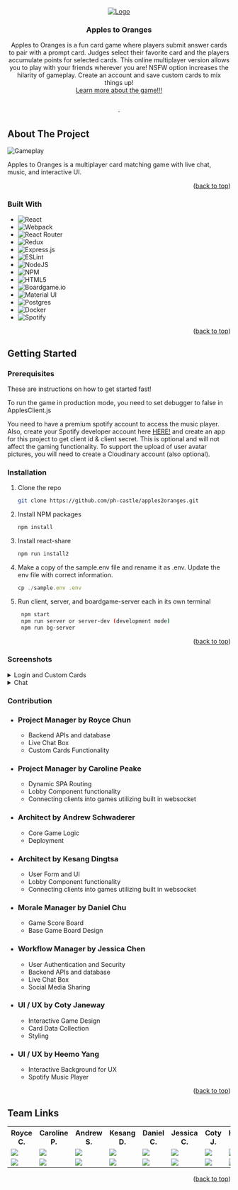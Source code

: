 <!-- Improved compatibility of back to top link: See: https://github.com/othneildrew/Best-README-Template/pull/73 -->
<a name="readme-top"></a>

<!-- PROJECT LOGO -->
<br />
<div align="center">
  <a href="https://github.com/ph-castle/apples2oranges">
    <!-- ******************************************************************** -->
    <img src="https://i.imgur.com/1p7rmlS.gif" alt="Logo">
  </a>

  <h3 align="center">Apples to Oranges</h3>

  <p align="center">
    Apples to Oranges is a fun card game where players submit answer cards to pair with a prompt card. Judges select their favorite card and the players accumulate points for selected cards. This online multiplayer version allows you to play with your friends wherever you are! NSFW option increases the hilarity of gameplay. Create an account and save custom cards to mix things up!
    <br />
    <a href="https://www.cardsagainsthumanity.com/about">Learn more about the game!!!</a>
    <br />
    <br />
    
   ·<!-- DEMO LINK 
      <a href="https://github.com/ph-castle/apples2oranges">View Demo(DEMO LINK HERE!!!!)</a>
    -->

  </p>
</div>

<!-- ABOUT THE PROJECT -->
## About The Project

![Gameplay](https://i.imgur.com/zKfnLUM.gif)

Apples to Oranges is a multiplayer card matching game with live chat, music, and interactive UI.

<!-- MORE about what problems we solved here!!!! -->

<p align="right">(<a href="#readme-top">back to top</a>)</p>


### Built With
<div align="start">

* ![React](https://img.shields.io/badge/react-%2320232a.svg?style=for-the-badge&logo=react&logoColor=%2361DAFB)
* ![Webpack](https://img.shields.io/badge/webpack-%238DD6F9.svg?style=for-the-badge&logo=webpack&logoColor=black)
* ![React Router](https://img.shields.io/badge/React_Router-CA4245?style=for-the-badge&logo=react-router&logoColor=white)
* ![Redux](https://img.shields.io/badge/redux-%23593d88.svg?style=for-the-badge&logo=redux&logoColor=white)
* ![Express.js](https://img.shields.io/badge/express.js-%23404d59.svg?style=for-the-badge&logo=express&logoColor=%2361DAFB)
* ![ESLint](https://img.shields.io/badge/ESLint-4B3263?style=for-the-badge&logo=eslint&logoColor=white)
* ![NodeJS](https://img.shields.io/badge/node.js-6DA55F?style=for-the-badge&logo=node.js&logoColor=white)
* ![NPM](https://img.shields.io/badge/NPM-%23000000.svg?style=for-the-badge&logo=npm&logoColor=white)
* ![HTML5](https://img.shields.io/badge/html5-%23E34F26.svg?style=for-the-badge&logo=html5&logoColor=white)
* ![Boardgame.io](https://img.shields.io/badge/Boardgame.io-bg.io-lightgrey)
* ![Material UI](https://img.shields.io/badge/Material%20UI-MUI-blue)
* ![Postgres](https://img.shields.io/badge/postgres-%23316192.svg?style=for-the-badge&logo=postgresql&logoColor=white)
* ![Docker](https://img.shields.io/badge/docker-%230db7ed.svg?style=for-the-badge&logo=docker&logoColor=white)
* ![Spotify](https://img.shields.io/badge/Spotify-1ED760?style=for-the-badge&logo=spotify&logoColor=white)

<p align="right">(<a href="#readme-top">back to top</a>)</p>



<!-- GETTING STARTED -->
## Getting Started

### Prerequisites

These are instructions on how to get started fast!

To run the game in production mode, you need to set debugger to false in ApplesClient.js

You need to have a premium spotify account to access the music player.
Also, create your Spotify developer account here [HERE!]([HERE!](https://developer.spotify.com/dashboard/applications))
and create an app for this project to get client id & client secret. This is optional and will not affect the
gaming functionality.
To support the upload of user avatar pictures, you will need to create a Cloudinary account (also optional).

### Installation

1. Clone the repo
   ```sh
   git clone https://github.com/ph-castle/apples2oranges.git
   ```
2. Install NPM packages
   ```sh
   npm install
   ```
4. Install react-share
   ```js
   npm run install2
   ```
5. Make a copy of the sample.env file and rename it as .env. Update the env file with correct information.
   ```js
   cp ./sample.env .env
   ```
6. Run client, server, and boardgame-server each in its own terminal
   ```sh
    npm start
    npm run server or server-dev (development mode)
    npm run bg-server
   ```
<p align="right">(<a href="#readme-top">back to top</a>)</p>

### Screenshots

<details>
  <summary> Login and Custom Cards </summary>
  <img src="https://i.imgur.com/04x1fgr.gif" alt="Logo">
</details>

<details>
  <summary> Chat </summary>
  <img src="https://i.imgur.com/zJwSFa3.gif" alt="Logo">
</details>

### Contribution
  * ### Project Manager by Royce Chun
    * Backend APIs and database
    * Live Chat Box
    * Custom Cards Functionality
  * ### Project Manager by Caroline Peake
    * Dynamic SPA Routing
    * Lobby Component functionality
    * Connecting clients into games utilizing built in websocket
  * ### Architect by Andrew Schwaderer
    * Core Game Logic
    * Deployment
  * ### Architect by Kesang Dingtsa
    * User Form and UI
    * Lobby Component functionality
    * Connecting clients into games utilizing built in websocket
  * ### Morale Manager by Daniel Chu
    * Game Score Board
    * Base Game Board Design
  * ### Workflow Manager by Jessica Chen
    * User Authentication and Security
    * Backend APIs and database
    * Live Chat Box
    * Social Media Sharing
  * ### UI / UX by Coty Janeway
    * Interactive Game Design
    * Card Data Collection
    * Styling
  * ### UI / UX by Heemo Yang
    * Interactive Background for UX
    * Spotify Music Player

<p align="right">(<a href="#readme-top">back to top</a>)</p>


<!-- CONTACT -->
## Team Links

<table>
  <tr>
    <th>Royce C.</th>
    <th>Caroline P.</th>
    <th>Andrew S.</th>
    <th>Kesang D.</th>
    <th>Daniel C.</th>
    <th>Jessica C.</th>
    <th>Coty J.</th>
    <th>Heemo Y.</th>
  </tr>
  <tr>
    <td>
<!-- GITHUB LINKS      -->
      <a href="https://github.com/rochun"> <!-- Royce    -->
        <img src="https://img.shields.io/badge/github%20-%23121011.svg?&style=for-the-badge&logo=github&logoColor=white"/>
      </a>
    <td>
      <a href="https://github.com/carolinepeake"> <!-- Caroline    -->
        <img src="https://img.shields.io/badge/github%20-%23121011.svg?&style=for-the-badge&logo=github&logoColor=white"/>
      </a>
    </td>
    <td>
      <a href="https://github.com/blandschwad"> <!-- Andrew    -->
        <img src="https://img.shields.io/badge/github%20-%23121011.svg?&style=for-the-badge&logo=github&logoColor=white"/>
      </a>
    </td>
    <td>
      <a href="https://github.com/kesang20"> <!-- Kesang    -->
        <img src="https://img.shields.io/badge/github%20-%23121011.svg?&style=for-the-badge&logo=github&logoColor=white"/>
      </a>
    </td>
    </td>
    <td>
      <a href="https://github.com/crypto-bender"> <!-- Daniel    -->
        <img src="https://img.shields.io/badge/github%20-%23121011.svg?&style=for-the-badge&logo=github&logoColor=white"/>
      </a>
    </td>
    <td>
      <a href="https://github.com/codingavatar">  <!-- Jessica    -->
        <img src="https://img.shields.io/badge/github%20-%23121011.svg?&style=for-the-badge&logo=github&logoColor=white"/>
      </a>
    </td>
  <td>
      <a href="https://github.com/CotyJ">  <!-- Coty    -->
        <img src="https://img.shields.io/badge/github%20-%23121011.svg?&style=for-the-badge&logo=github&logoColor=white"/>
      </a>
    </td>
    <td>
      <a href="https://github.com/heemo521">  <!-- Heemo    -->
        <img src="https://img.shields.io/badge/github%20-%23121011.svg?&style=for-the-badge&logo=github&logoColor=white"/>
      </a>
    </td>
  </tr>
  <tr>
      <!-- LINKEDIN LINKS      -->
    <td>
      <a href="https://www.linkedin.com/in/royce-chun/"> <!-- Royce    -->
        <img src="https://img.shields.io/badge/linkedin%20-%230077B5.svg?&style=for-the-badge&logo=linkedin&logoColor=white"/>
      </a>
    </td>
    <td>
      <a href="https://www.linkedin.com/in/caroline-k-peake/">  <!-- Caroline    -->
        <img src="https://img.shields.io/badge/linkedin%20-%230077B5.svg?&style=for-the-badge&logo=linkedin&logoColor=white"/>
      </a>
    </td>
    <td>
      <a href="https://www.linkedin.com/in/aschwad/">  <!-- Andrew    -->
        <img src="https://img.shields.io/badge/linkedin%20-%230077B5.svg?&style=for-the-badge&logo=linkedin&logoColor=white"/>
      </a>
    </td>
     <td>
      <a href="https://www.linkedin.com/in/tsering-kesang-dingtsa/"> <!-- Kesang    -->
        <img src="https://img.shields.io/badge/linkedin%20-%230077B5.svg?&style=for-the-badge&logo=linkedin&logoColor=white"/>
      </a>
    </td>
   <td>
      <a href="https://www.linkedin.com/in/chuda/"> <!-- Daniel    -->
        <img src="https://img.shields.io/badge/linkedin%20-%230077B5.svg?&style=for-the-badge&logo=linkedin&logoColor=white"/>
      </a>
    </td>
   <td>
      <a href="https://www.linkedin.com/in/jessica-chen-md/"> <!-- Jessica    -->
        <img src="https://img.shields.io/badge/linkedin%20-%230077B5.svg?&style=for-the-badge&logo=linkedin&logoColor=white"/>
      </a>
    </td>
   <td>
      <a href="https://www.linkedin.com/in/CotyJ/"> <!-- Coty    -->
        <img src="https://img.shields.io/badge/linkedin%20-%230077B5.svg?&style=for-the-badge&logo=linkedin&logoColor=white"/>
      </a>
    </td>
   <td>
     <a href="https://www.linkedin.com/in/heemo-yang/"> <!-- Heemo    -->
        <img src="https://img.shields.io/badge/linkedin%20-%230077B5.svg?&style=for-the-badge&logo=linkedin&logoColor=white"/>
      </a>
    </td>
  </tr>
</table>

<p align="right">(<a href="#readme-top">back to top</a>)</p>

